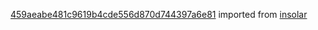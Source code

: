 [459aeabe481c9619b4cde556d870d744397a6e81](https://github.com/insolar/insolar/commit/459aeabe481c9619b4cde556d870d744397a6e81) imported from [insolar](https://github.com/insolar/insolar)
